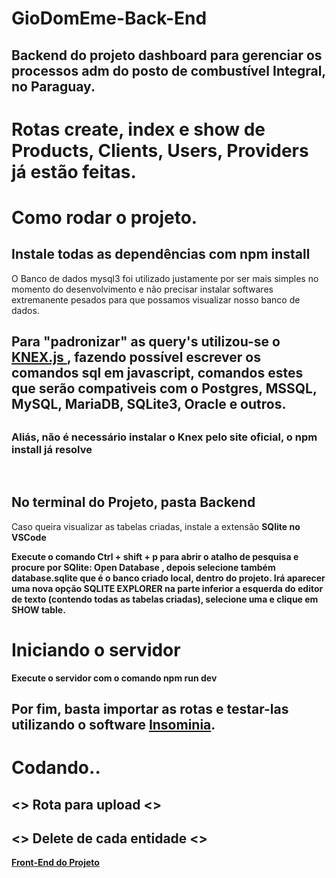 <html>
<h1> GioDomEme-Back-End </h1> 
<h2> Backend do projeto dashboard  para gerenciar os processos adm do posto de combustível  Integral, no Paraguay. </h2>
<h1> Rotas create, index e show de Products, Clients, Users, Providers já estão feitas.</h1>
  
  <h1> Como rodar o projeto. </h1>
  
   <h2> Instale todas as dependências com <b> npm install</b> </h2>
    <p> O Banco de dados mysql3 foi utilizado justamente por ser mais simples no momento do desenvolvimento e não precisar instalar softwares extremanente pesados para que possamos visualizar nosso banco de dados. </p>
    <h2> Para "padronizar" as query's utilizou-se o <a href="http://knexjs.org/"> KNEX.js </a>, fazendo possível escrever os comandos sql em javascript, comandos estes que serão compativeis com o Postgres, MSSQL, MySQL, MariaDB, SQLite3, Oracle e outros. <h2> 
  <h3> Aliás, não é necessário instalar o Knex pelo site oficial, o <b> npm install </b> já resolve </h3>
  
  </br>
  
  <h2> No terminal do Projeto, pasta Backend </h2>
    <p> Caso queira visualizar as tabelas criadas, instale a extensão <b>SQlite<b/> no VSCode </p>
  <p> Execute o comando <b> Ctrl + shift + p </b> para abrir o atalho de pesquisa e procure por <b> SQlite: Open Database </b>, depois selecione também <b>database.sqlite</b> que é o banco criado local, dentro do projeto. Irá aparecer uma nova opção <b>SQLITE EXPLORER</b> na parte inferior a esquerda do editor de texto (contendo todas as tabelas criadas), selecione uma e clique em SHOW table.</p>
  
  <h1> Iniciando o servidor</h1>
  
  <p> Execute o servidor com o comando <b> npm run dev</b> </p> 
  
  <h2> Por fim, basta importar as rotas e testar-las utilizando o software <a href="https://insomnia.rest/">Insominia</a>. </h2>
   
<h1> Codando.. </h1>
  <h2>  <> Rota para upload <> </h2> 
  <h2> <> Delete de cada entidade <> </h2> 

<a href="https://github.com/gioinsfran1998/GioDom-FrontEnd-Web"> Front-End do Projeto</a>

</html>

